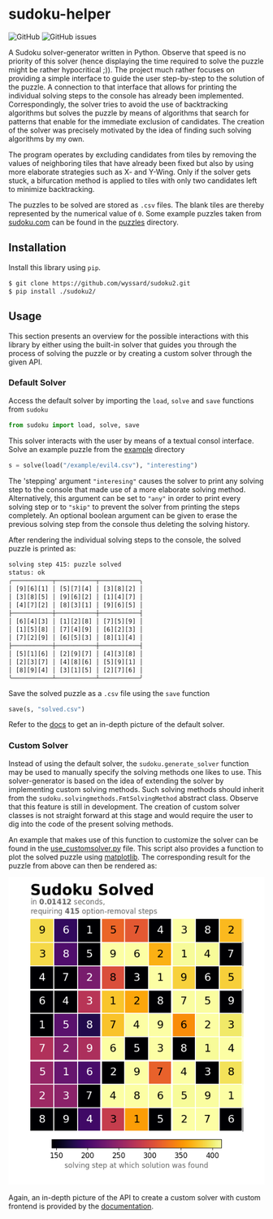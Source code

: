 # sudoku-helper

![GitHub](https://img.shields.io/github/license/wyssard/sudoku2) 
![GitHub issues](https://img.shields.io/github/issues/wyssard/sudoku2)


A Sudoku solver-generator written in Python. Observe that speed is no priority of this solver (hence displaying the time required to solve the puzzle might be rather hypocritical ;)). The project much rather focuses on providing a simple interface to guide the user step-by-step to the solution of the puzzle. A connection to that interface that allows for printing the individual solving steps to the console has already been implemented. Correspondingly, the solver tries to avoid the use of backtracking algorithms but solves the puzzle by means of algorithms that search for patterns that enable for the immediate exclusion of candidates. The creation of the solver was precisely motivated by the idea of finding such solving algorithms by my own.

The program operates by excluding candidates from tiles by removing the values of neighboring tiles that have already been fixed but also by using more elaborate strategies such as X- and Y-Wing. Only if the solver gets stuck, a bifurcation method is applied to tiles with only two candidates left to minimize backtracking. 

The puzzles to be solved are stored as `.csv` files. The blank tiles are thereby represented by the numerical value of `0`. Some example puzzles taken from [sudoku.com](https://www.sudoku.com) can be found in the [puzzles](/puzzles/) directory.



## Installation

Install this library using `pip`.

```shell
$ git clone https://github.com/wyssard/sudoku2.git
$ pip install ./sudoku2/
```

## Usage

This section presents an overview for the possible interactions with this library by either using the built-in solver that guides you through the process of solving the puzzle or by creating a custom solver through the given API.

### Default Solver

Access the default solver by importing the `load`, `solve` and `save` functions from `sudoku`

```python
from sudoku import load, solve, save 
```

This solver interacts with the user by means of a textual consol interface. Solve an example puzzle from the [example](/puzzles/) directory

```python
s = solve(load("/example/evil4.csv"), "interesting")
```

The 'stepping' argument `"interesing"` causes the solver to print any solving step to the console that made use of a more elaborate solving method. Alternatively, this argument can be set to `"any"` in order to print every solving step or to `"skip"` to prevent the solver from printing the steps completely. An optional boolean argument can be given to erase the previous solving step from the console thus deleting the solving history.

After rendering the individual solving steps to the console, the solved puzzle is printed as:

```shell 
solving step 415: puzzle solved
status: ok
╭───────────┬───────────┬───────────╮
│ [9][6][1] │ [5][7][4] │ [3][8][2] │
│ [3][8][5] │ [9][6][2] │ [1][4][7] │
│ [4][7][2] │ [8][3][1] │ [9][6][5] │
├───────────┼───────────┼───────────┤
│ [6][4][3] │ [1][2][8] │ [7][5][9] │
│ [1][5][8] │ [7][4][9] │ [6][2][3] │
│ [7][2][9] │ [6][5][3] │ [8][1][4] │
├───────────┼───────────┼───────────┤
│ [5][1][6] │ [2][9][7] │ [4][3][8] │
│ [2][3][7] │ [4][8][6] │ [5][9][1] │
│ [8][9][4] │ [3][1][5] │ [2][7][6] │
╰───────────┴───────────┴───────────╯
```

Save the solved puzzle as a `.csv` file using the `save` function

```python
save(s, "solved.csv")
```

Refer to the [docs](docs/content/index.md) to get an in-depth picture of the default solver.

### Custom Solver

Instead of using the default solver, the `sudoku.generate_solver` function may be used to manually specify the solving methods one likes to use. This solver-generator is based on the idea of extending the solver by implementing custom solving methods. Such solving methods should inherit from the `sudoku.solvingmethods.FmtSolvingMethod` abstract class. Observe that this feature is still in development. The creation of custom solver classes is not straight forward at this stage and would require the user to dig into the code of the present solving methods.

An example that makes use of this function to customize the solver can be found in the [use_customsolver.py](use/use_customsolver.py) file. This script also provides a function to plot the solved puzzle using [matplotlib](https://github.com/matplotlib/matplotlib). The corresponding result for the puzzle from above can then be rendered as:

![solved.png](img/solved.png)

Again, an in-depth picture of the API to create a custom solver with custom frontend is provided by the [documentation](docs/content/index.md).
